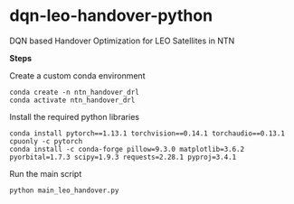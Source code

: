 # dqn-leo-handover-python
DQN based Handover Optimization for LEO Satellites in NTN

**Steps**

Create a custom conda environment

```
conda create -n ntn_handover_drl
conda activate ntn_handover_drl
```

Install the required python libraries
```
conda install pytorch==1.13.1 torchvision==0.14.1 torchaudio==0.13.1 cpuonly -c pytorch
conda install -c conda-forge pillow=9.3.0 matplotlib=3.6.2 pyorbital=1.7.3 scipy=1.9.3 requests=2.28.1 pyproj=3.4.1
```

Run the main script
```
python main_leo_handover.py
```
